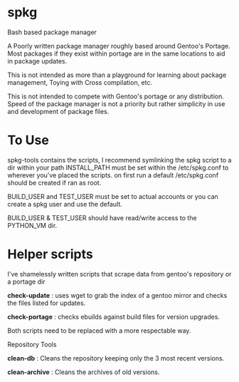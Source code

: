 # spkg
Bash based package manager

A Poorly written package manager roughly based around Gentoo's Portage.
Most packages if they exist within portage are in the same locations to aid in package updates.

This is not intended as more than a playground for learning about package management,
Toying with Cross compilation, etc.

This is not intended to compete with Gentoo's portage or any distribution.
Speed of the package manager is not a priority but rather simplicity in use and development of package files.

# To Use
spkg-tools contains the scripts, I recommend symlinking the spkg script to a dir within your path
INSTALL_PATH must be set within the /etc/spkg.conf to wherever you've placed the scripts.
on first run a default /etc/spkg.conf should be created if ran as root.

BUILD_USER and TEST_USER must be set to actual accounts or you can create a spkg user and use the default.

BUILD_USER & TEST_USER should have read/write access to the PYTHON_VM dir.

# Helper scripts
I've shamelessly written scripts that scrape data from gentoo's repository or a portage dir

<b>check-update</b> : uses wget to grab the index of a gentoo mirror and checks the files listed for updates.

<b>check-portage</b> : checks ebuilds against build files for version upgrades.

Both scripts need to be replaced with a more respectable way.

Repository Tools

<b>clean-db</b> : Cleans the repository keeping only the 3 most recent versions.

<b>clean-archive</b> : Cleans the archives of old versions.
